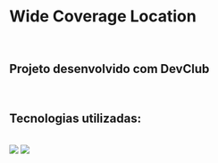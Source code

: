 <h1>Wide Coverage Location</h1>
<br>
<h2>Projeto desenvolvido com <a src="https://rodolfomori.com.br/devclub/">DevClub</a></h2>
<br>
<h2>Tecnologias utilizadas:</h2>
<br>
<img scr="https://img.shields.io/badge/HTML5-E34F26?style=for-the-badge&logo=html5&logoColor=white"/>
<br>
<img src="https://img.shields.io/badge/CSS-239120?&style=for-the-badge&logo=css3&logoColor=white"/>

<img src="https://github.com/DanielTiozo/wide-coverage-location/blob/master/img/print-pagina.png"/>
